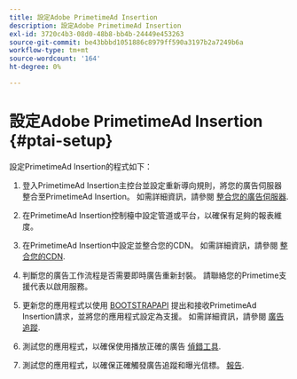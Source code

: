 ```yaml
---
title: 設定Adobe PrimetimeAd Insertion
description: 設定Adobe PrimetimeAd Insertion
exl-id: 3720c4b3-08d0-48b8-bb4b-24449e453263
source-git-commit: be43bbbd1051886c8979ff590a3197b2a7249b6a
workflow-type: tm+mt
source-wordcount: '164'
ht-degree: 0%

---
```


# 設定Adobe PrimetimeAd Insertion {#ptai-setup}

設定PrimetimeAd Insertion的程式如下：

1. 登入PrimetimeAd Insertion主控台並設定重新導向規則，將您的廣告伺服器整合至PrimetimeAd Insertion。 如需詳細資訊，請參閱 [整合您的廣告伺服器](/help/primetime-ad-insertion/getting-started/integrate-ad-server.md).

1. 在PrimetimeAd Insertion控制檯中設定管道或平台，以確保有足夠的報表維度。

1. 在PrimetimeAd Insertion中設定並整合您的CDN。 如需詳細資訊，請參閱 [整合您的CDN](integrate-cdn.md).

1. 判斷您的廣告工作流程是否需要即時廣告重新封裝。 請聯絡您的Primetime支援代表以啟用服務。

1. 更新您的應用程式以使用 [BOOTSTRAPAPI](/help/primetime-ad-insertion/technical-reference/bootstrap-api.md) 提出和接收PrimetimeAd Insertion請求，並將您的應用程式設定為支援。 如需詳細資訊，請參閱 [廣告追蹤](set-up-ad-tracking.md).

1. 測試您的應用程式，以確保使用播放正確的廣告 [偵錯工具](/help/primetime-ad-insertion/performance-monitoring-debugging-reporting/troubleshoot-and-debug.md).

1. 測試您的應用程式，以確保正確觸發廣告追蹤和曝光信標。 [報告](/help/primetime-ad-insertion/performance-monitoring-debugging-reporting/reporting-and-billing.md).
